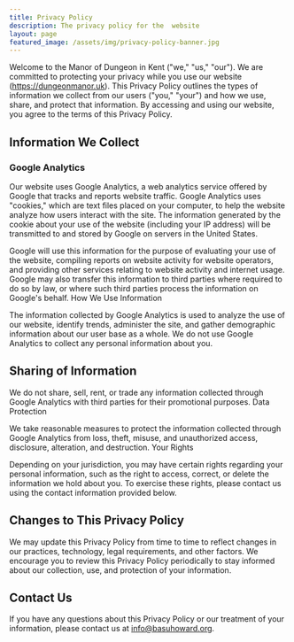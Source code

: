 ```yaml
---
title: Privacy Policy
description: The privacy policy for the  website
layout: page
featured_image: /assets/img/privacy-policy-banner.jpg
---
```


Welcome to the Manor of Dungeon in Kent ("we," "us," "our"). We are
committed to protecting your privacy while you use our website
(https://dungeonmanor.uk). This Privacy Policy outlines the types
of information we collect from our users ("you," "your") and how
we use, share, and protect that information. By accessing and using
our website, you agree to the terms of this Privacy Policy.

## Information We Collect

### Google Analytics

Our website uses Google Analytics, a web analytics service offered
by Google that tracks and reports website traffic. Google Analytics
uses "cookies," which are text files placed on your computer, to
help the website analyze how users interact with the site. The
information generated by the cookie about your use of the website
(including your IP address) will be transmitted to and stored by
Google on servers in the United States.

Google will use this information for the purpose of evaluating your
use of the website, compiling reports on website activity for website
operators, and providing other services relating to website activity
and internet usage. Google may also transfer this information to
third parties where required to do so by law, or where such third
parties process the information on Google's behalf.  How We Use
Information

The information collected by Google Analytics is used to analyze
the use of our website, identify trends, administer the site, and
gather demographic information about our user base as a whole. We
do not use Google Analytics to collect any personal information
about you.

## Sharing of Information

We do not share, sell, rent, or trade any information collected
through Google Analytics with third parties for their promotional
purposes.  Data Protection

We take reasonable measures to protect the information collected
through Google Analytics from loss, theft, misuse, and unauthorized
access, disclosure, alteration, and destruction.  Your Rights

Depending on your jurisdiction, you may have certain rights regarding
your personal information, such as the right to access, correct,
or delete the information we hold about you. To exercise these
rights, please contact us using the contact information provided
below.

## Changes to This Privacy Policy

We may update this Privacy Policy from time to time to reflect
changes in our practices, technology, legal requirements, and other
factors. We encourage you to review this Privacy Policy periodically
to stay informed about our collection, use, and protection of your
information.

## Contact Us

If you have any questions about this Privacy Policy or our treatment
of your information, please contact us at info@basuhoward.org.
